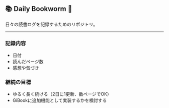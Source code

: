 ## 📚 Daily Bookworm 🐛

日々の読書ログを記録するためのリポジトリ。

---

### 記録内容
  - 日付
  - 読んだページ数
  - 感想や気づき

### 継続の目標
- ゆるく長く続ける（2日に1更新、数ページでOK）
- GiBookに追加機能として実装するかを検討する
